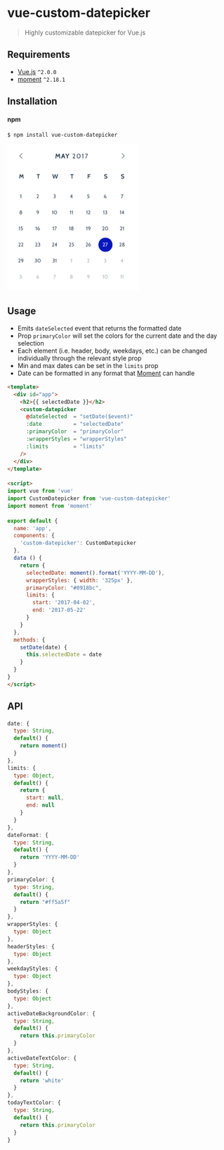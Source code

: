 # vue-custom-datepicker

> Highly customizable datepicker for Vue.js

## Requirements

- [Vue.js](https://github.com/yyx990803/vue) `^2.0.0`
- [moment](https://github.com/moment/moment) `^2.18.1`

## Installation

#### npm

```shell
$ npm install vue-custom-datepicker
```

<img src="./assets/screenshot.png" width="300" />

## Usage

- Emits `dateSelected` event that returns the formatted date
- Prop `primaryColor` will set the colors for the current date and the day selection
- Each element (i.e. header, body, weekdays, etc.) can be changed individually through the relevant style prop
- Min and max dates can be set in the `limits` prop
- Date can be formatted in any format that <a href="https://momentjs.com/">Moment</a> can handle

```html
<template>
  <div id="app">
    <h2>{{ selectedDate }}</h2>
    <custom-datepicker 
      @dateSelected  = "setDate($event)"
      :date          = "selectedDate" 
      :primaryColor  = "primaryColor"
      :wrapperStyles = "wrapperStyles"
      :limits        = "limits"
    />
  </div>
</template>

<script>
import vue from 'vue'
import CustomDatepicker from 'vue-custom-datepicker'
import moment from 'moment'

export default {
  name: 'app',
  components: {
    'custom-datepicker': CustomDatepicker
  },
  data () {
    return {
      selectedDate: moment().format('YYYY-MM-DD'),
      wrapperStyles: { width: '325px' },
      primaryColor: "#0918bc",
      limits: {
        start: '2017-04-02',
        end: '2017-05-22'
      }
    }
  },
  methods: {
    setDate(date) {
      this.selectedDate = date
    }
  }
}
</script>
```

## API 

```javascript
date: {
  type: String,
  default() {
    return moment()
  }
},
limits: {
  type: Object,
  default() {
    return {
      start: null,
      end: null
    }
  }
},
dateFormat: {
  type: String,
  default() {
    return 'YYYY-MM-DD'
  }
},
primaryColor: {
  type: String,
  default() {
    return "#ff5a5f"
  }
},
wrapperStyles: {
  type: Object 
},
headerStyles: {
  type: Object
},
weekdayStyles: {
  type: Object
},
bodyStyles: {
  type: Object
},
activeDateBackgroundColor: {
  type: String,
  default() {
    return this.primaryColor
  }
},
activeDateTextColor: {
  type: String,
  default() {
    return 'white'
  }
},
todayTextColor: {
  type: String,
  default() {
    return this.primaryColor
  }
}

```